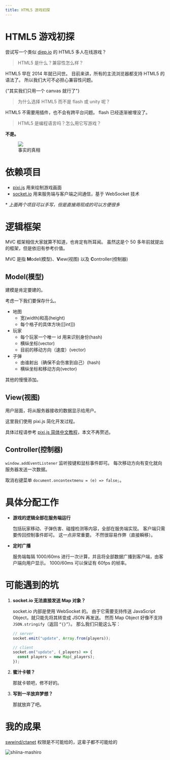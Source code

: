 ```yaml
---
title: HTML5 游戏初探
---
```


# HTML5 游戏初探

<vue-metadata author="swwind" time="2018-8-1" tags="javascript"></vue-metadata>

尝试写一个类似 [diep.io](https://diep.io) 的 HTML5 多人在线游戏？

> HTML5 是什么？兼容性怎么样？

HTML5 早在 2014 年就已问世。
目前来讲，所有的主流浏览器都支持 HTML5 的语法了。
所以我们大可不必担心兼容性问题。

<p>
  <span class="truth" title="你知道的太多了">
    {"其实我们只用一个 canvas 就行了"}
  </span>
</p>

> 为什么选择 HTML5 而不是 flash 或 unity 呢？

HTML5 不需要用插件，也不会有跨平台问题。
flash 已经逐渐被埋没了。

> HTML5 是编程语言吗？怎么用它写游戏？

**不是。**

<figure>
  <img src="/assets/html5.jpg" />
  <figcaption>事实的真相</figcaption>
</figure>

# 依赖项目

- [pixi.js](http://www.pixijs.com/) 用来绘制游戏画面
- [socket.io](https://socket.io) 用来服务端与客户端之间通信，基于 WebSocket 技术

\* _上面两个项目可以手写，但是直接用现成的可以方便很多_

# 逻辑框架

MVC 框架相信大家就算不知道，也肯定有所耳闻。
虽然这是个 50 多年前就提出的框架，但是依旧有参考价值。

MVC 是指 **M**odel(模型)、**V**iew(视图) 以及 **C**ontroller(控制器)

## Model(模型)

建模是肯定要建的。

考虑一下我们要保存什么。

- 地图
  - 宽(width)和高(height)
  - 每个格子的具体方块([[int]])
- 玩家
  - 每个玩家一个唯一 id 用来识别身份(hash)
  - 横纵坐标(vector)
  - 目前的移动方向（速度）(vector)
- 子弹
  - 由谁射出（确保不会伤害到自己）(hash)
  - 横纵坐标和移动方向(vector)

其他的慢慢添加。

## View(视图)

用户层面，将从服务器接收的数据显示给用户。

这里我们使用 pixi.js 简化开发过程。

具体过程请参考 [pixi.js 简体中文教程](https://github.com/Zainking/learningPixi)，本文不再赘述。

## Controller(控制器)

`window.addEventListener` 监听按键和鼠标事件即可。
每次移动方向有变化就向服务器发送一次数据。

取消右键菜单 `document.oncontextmenu = (e) => false;`。

# 具体分配工作

- **游戏的逻辑全部在服务端运行**

  包括玩家移动、子弹伤害、碰撞检测等内容，全部在服务端实现。
  客户端只需要传回控制事件即可。
  这一点非常重要。
  不然很容易作弊（直接瞬移）。

- **定时广播**

  服务端每隔 1000/60ms 进行一次计算，并且将全部数据广播到客户端，由客户端向用户显示。
  1000/60ms 可以保证有 60fps 的帧率。

# 可能遇到的坑

1. **socket.io 无法直接发送 Map 对象？**

   socket.io 内部是使用 WebSocket 的。
   由于它需要支持传送 JavaScript Object，就只能先将其转变成 JSON 再发送。
   然而 Map Object 好像不支持 `JSON.stringify`（返回 `“{}”`）。
   那么我们只能这么写：

   ```js
   // server
   socket.emit("update", Array.from(players));

   // client
   socket.on("update", (_players) => {
     const players = new Map(_players);
   });
   ```

2. **蜜汁卡顿？**

   那就卡顿吧，修不好的。

3. **写到一半放弃梦想？**

   那就放弃了吧。

# 我的成果

[swwind/ctanet](https://bitbucket.org/swwind/ctanet) <span class="truth">权限是不可能给的，这辈子都不可能给的</span>

![shiina-mashiro](/assets/shiina-mashiro.jpg)
